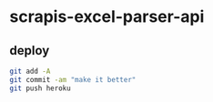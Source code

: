 # scrapis-excel-parser-api
 
## deploy 
```bash
git add -A      
git commit -am "make it better"
git push heroku  
```


